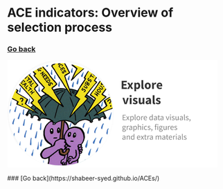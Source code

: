 # ACE indicators: Overview of selection process
### [Go back](https://shabeer-syed.github.io/ACEs/)

[![](https://raw.githubusercontent.com/shabeer-syed/ACEs/main/visuals.png)](https://shabeer-syed.github.io/ACEs/visuals)

<div class="flourish-embed flourish-table" data-src="visualisation/7009582"><script src="https://public.flourish.studio/resources/embed.js"></script></div>
### [Go back](https://shabeer-syed.github.io/ACEs/)

<script src="http://code.jquery.com/jquery-1.4.2.min.js"></script> <script> var x = document.getElementsByClassName("site-footer-credits"); setTimeout(() => { x[0].remove(); }, 10); </script>